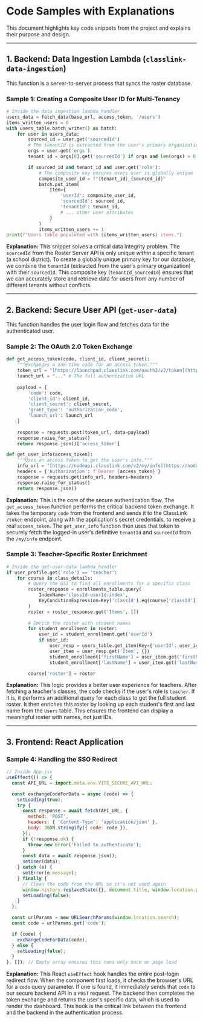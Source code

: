 # Code Samples with Explanations

This document highlights key code snippets from the project and explains their purpose and design.

---

## 1. Backend: Data Ingestion Lambda (`classlink-data-ingestion`)

This function is a server-to-server process that syncs the roster database.

### Sample 1: Creating a Composite User ID for Multi-Tenancy

```python
# Inside the data ingestion lambda_handler
users_data = fetch_data(base_url, access_token, '/users')
items_written_users = 0
with users_table.batch_writer() as batch:
    for user in users_data:
        sourced_id = user.get('sourcedId')
        # The tenantId is extracted from the user's primary organization
        orgs = user.get('orgs')
        tenant_id = orgs[0].get('sourcedId') if orgs and len(orgs) > 0 else None

        if sourced_id and tenant_id and user.get('role'):
            # The composite key ensures every user is globally unique
            composite_user_id = f"{tenant_id}_{sourced_id}"
            batch.put_item(
                Item={
                    'userId': composite_user_id,
                    'sourcedId': sourced_id,
                    'tenantId': tenant_id,
                    # ... other user attributes
                }
            )
            items_written_users += 1
print(f"Users table populated with {items_written_users} items.")
```

**Explanation:**
This snippet solves a critical data integrity problem. The `sourcedId` from the Roster Server API is only unique *within* a specific tenant (a school district). To create a globally unique primary key for our database, we combine the `tenantId` (extracted from the user's primary organization) with their `sourcedId`. This composite key (`tenantId_sourcedId`) ensures that we can accurately store and retrieve data for users from any number of different tenants without conflicts.

---

## 2. Backend: Secure User API (`get-user-data`)

This function handles the user login flow and fetches data for the authenticated user.

### Sample 2: The OAuth 2.0 Token Exchange

```python
def get_access_token(code, client_id, client_secret):
    """Exchanges a one-time code for an access token."""
    token_url = "[https://launchpad.classlink.com/oauth2/v2/token](https://launchpad.classlink.com/oauth2/v2/token)"
    launch_url = "..." # The full authorization URL
    
    payload = {
        'code': code,
        'client_id': client_id,
        'client_secret': client_secret,
        'grant_type': 'authorization_code',
        'launch_url': launch_url 
    }
    
    response = requests.post(token_url, data=payload)
    response.raise_for_status()
    return response.json()['access_token']

def get_user_info(access_token):
    """Uses an access token to get the user's info."""
    info_url = "[https://nodeapi.classlink.com/v2/my/info](https://nodeapi.classlink.com/v2/my/info)"
    headers = {'Authorization': f'Bearer {access_token}'}
    response = requests.get(info_url, headers=headers)
    response.raise_for_status()
    return response.json()
```
**Explanation:**
This is the core of the secure authentication flow. The `get_access_token` function performs the critical backend token exchange. It takes the temporary `code` from the frontend and sends it to the ClassLink `/token` endpoint, along with the application's secret credentials, to receive a real `access_token`. The `get_user_info` function then uses that token to securely fetch the logged-in user's definitive `tenantId` and `sourcedId` from the `/my/info` endpoint.

### Sample 3: Teacher-Specific Roster Enrichment
```python
# Inside the get-user-data lambda_handler
if user_profile.get('role') == 'teacher':
    for course in class_details:
        # Query the GSI to find all enrollments for a specific class
        roster_response = enrollments_table.query(
            IndexName='classId-userId-index',
            KeyConditionExpression=Key('classId').eq(course['classId'])
        )
        roster = roster_response.get('Items', [])
        
        # Enrich the roster with student names
        for student_enrollment in roster:
            user_id = student_enrollment.get('userId')
            if user_id:
                user_resp = users_table.get_item(Key={'userId': user_id})
                user_item = user_resp.get('Item', {})
                student_enrollment['firstName'] = user_item.get('firstName', 'Unknown')
                student_enrollment['lastName'] = user_item.get('lastName', 'Unknown')

        course['roster'] = roster
```
**Explanation:**
This logic provides a better user experience for teachers. After fetching a teacher's classes, the code checks if the user's role is `teacher`. If it is, it performs an additional query for each class to get the full student roster. It then enriches this roster by looking up each student's first and last name from the `Users` table. This ensures the frontend can display a meaningful roster with names, not just IDs.

---

## 3. Frontend: React Application

### Sample 4: Handling the SSO Redirect

```jsx
// Inside App.jsx
useEffect(() => {
  const API_URL = import.meta.env.VITE_SECURE_API_URL;

  const exchangeCodeForData = async (code) => {
    setLoading(true);
    try {
      const response = await fetch(API_URL, {
        method: 'POST',
        headers: { 'Content-Type': 'application/json' },
        body: JSON.stringify({ code: code }),
      });
      if (!response.ok) {
        throw new Error('Failed to authenticate');
      }
      const data = await response.json();
      setUser(data);
    } catch (e) {
      setError(e.message);
    } finally {
      // Clean the code from the URL so it's not used again
      window.history.replaceState({}, document.title, window.location.pathname);
      setLoading(false);
    }
  };

  const urlParams = new URLSearchParams(window.location.search);
  const code = urlParams.get('code');

  if (code) {
    exchangeCodeForData(code);
  } else {
    setLoading(false);
  }
}, []); // Empty array ensures this runs only once on page load
```
**Explanation:**
This React `useEffect` hook handles the entire post-login redirect flow. When the component first loads, it checks the browser's URL for a `code` query parameter. If one is found, it immediately sends that `code` to our secure backend API in a `POST` request. The backend then completes the token exchange and returns the user's specific data, which is used to render the dashboard. This hook is the critical link between the frontend and the backend in the authentication process.









